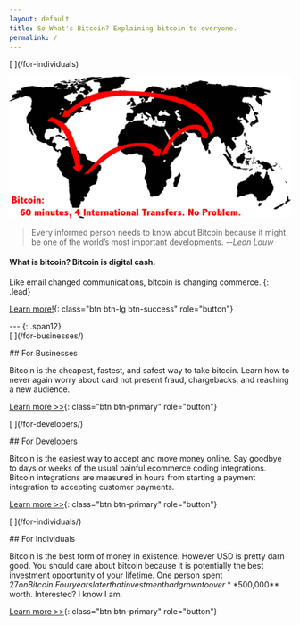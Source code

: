 ```yaml
---
layout: default
title: So What's Bitcoin? Explaining bitcoin to everyone.
permalink: /
---
```


<div class="jumbotron" markdown="1">
[<span class="link_fill"> </span>](/for-individuals)

![bitcoin moves money around the world](/images/bitcoin-around-the-world.gif 'bitcoin moves money around the world' )

>Every informed person needs to know about Bitcoin because it might be one of the world’s most important developments. --*Leon Louw*

#### What is bitcoin? Bitcoin is digital cash. 

Like email changed communications, bitcoin is changing commerce.
{: .lead} 

[<i class="fa fa-info-circle"></i> Learn more!](/for-individuals){: class="btn btn-lg btn-success" role="button"}

</div>


<div class='row' markdown="1">
---
{: .span12}
</div>

<div class="row">
    <div class="col-lg-4 fillable" markdown="1">
[<span class="link_fill"> </span>](/for-businesses/)

##<i class="fa fa-building"></i> For Businesses

Bitcoin is the cheapest, fastest, and safest way to take bitcoin. Learn how to never again worry about card not present fraud, chargebacks, and reaching a new audience.

[Learn more >>](/for-businesses){: class="btn btn-primary" role="button"}
</div>

<div class="col-lg-4 fillable" markdown="1">
[<span class="link_fill"> </span>](/for-developers/)

##<i class="fa fa-file-code-o"></i> For Developers

Bitcoin is the easiest way to accept and move money online. Say goodbye to days or weeks of the usual painful ecommerce coding integrations. Bitcoin integrations are measured in hours from starting a payment integration to accepting customer payments.

[Learn more >>](/for-developers){: class="btn btn-primary" role="button"}
</div>

<div class="col-lg-4 fillable" markdown="1">
[<span class="link_fill"> </span>](/for-individuals/)

##<i class="fa fa-flag"></i> For Individuals

Bitcoin is the best form of money in existence. However USD is pretty darn good. You should care about bitcoin because it is potentially the best investment opportunity of your lifetime. One person spent $27 on Bitcoin. Four years later that investment had grown to over **$500,000** worth. Interested? I know I am.

[Learn more >>](/for-individuals){: class="btn btn-primary" role="button"}
</div>
</div>